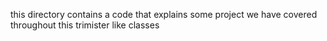 this directory contains a code that explains some project we have covered throughout this trimister like classes
